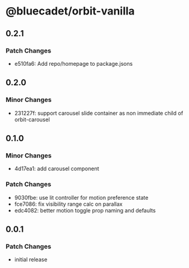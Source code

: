 # @bluecadet/orbit-vanilla

## 0.2.1

### Patch Changes

- e510fa6: Add repo/homepage to package.jsons

## 0.2.0

### Minor Changes

- 231227f: support carousel slide container as non immediate child of orbit-carousel

## 0.1.0

### Minor Changes

- 4d17ea1: add carousel component

### Patch Changes

- 9030fbe: use lit controller for motion preference state
- fce7086: fix visibility range calc on parallax
- edc4082: better motion toggle prop naming and defaults

## 0.0.1

### Patch Changes

- initial release
